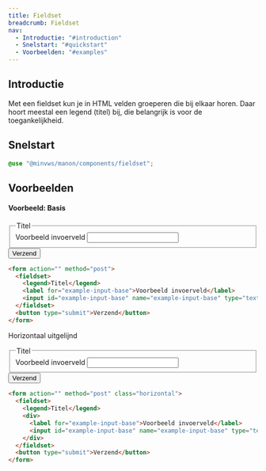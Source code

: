 ```yaml
---
title: Fieldset
breadcrumb: Fieldset
nav:
  - Introductie: "#introduction"
  - Snelstart: "#quickstart"
  - Voorbeelden: "#examples"
---
```


<h2 id="introduction">Introductie</h2>

Met een fieldset kun je in HTML velden groeperen die bij elkaar horen. Daar hoort meestal een legend (titel) bij, die belangrijk is voor de toegankelijkheid.

<h2 id="quickstart">Snelstart</h2>

```scss
@use "@minvws/manon/components/fieldset";
```

<h2 id="examples">Voorbeelden</h2>

#### Voorbeeld: Basis

<form action="" method="post">
  <fieldset>
    <legend>Titel</legend>
    <label for="example-input-base">Voorbeeld invoerveld</label>
    <input id="example-input-base" name="example-input-base" type="text" />
  </fieldset>
  <button type="submit">Verzend</button>
</form>

```html
<form action="" method="post">
  <fieldset>
    <legend>Titel</legend>
    <label for="example-input-base">Voorbeeld invoerveld</label>
    <input id="example-input-base" name="example-input-base" type="text" />
  </fieldset>
  <button type="submit">Verzend</button>
</form>
```

Horizontaal uitgelijnd

<form action="" method="post" class="horizontal">
  <fieldset>
    <legend>Titel</legend>
    <div>
      <label for="example-input-base">Voorbeeld invoerveld</label>
      <input id="example-input-base" name="example-input-base" type="text" />
    </div>
  </fieldset>
  <button type="submit">Verzend</button>
</form>

```html
<form action="" method="post" class="horizontal">
  <fieldset>
    <legend>Titel</legend>
    <div>
      <label for="example-input-base">Voorbeeld invoerveld</label>
      <input id="example-input-base" name="example-input-base" type="text" />
    </div>
  </fieldset>
  <button type="submit">Verzend</button>
</form>
```
